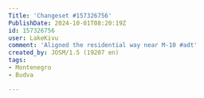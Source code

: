 ```yaml
---
Title: 'Changeset #157326756'
PublishDate: 2024-10-01T08:20:19Z
id: 157326756
user: LakeKivu
comment: 'Aligned the residential way near M-10 #adt'
created_by: JOSM/1.5 (19207 en)
tags:
- Montenegro
- Budva

---
```

